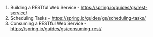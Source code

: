 1. Building a RESTful Web Service - https://spring.io/guides/gs/rest-service/
2. Scheduling Tasks - https://spring.io/guides/gs/scheduling-tasks/
3. Consuming a RESTful Web Service - https://spring.io/guides/gs/consuming-rest/
